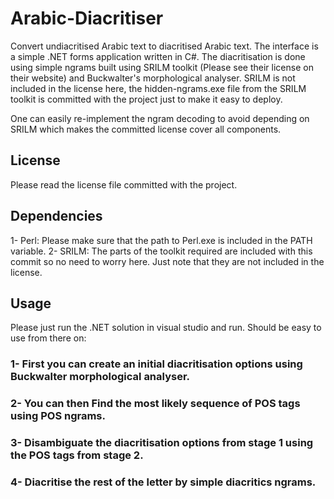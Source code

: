 # Arabic-Diacritiser
Convert undiacritised Arabic text to diacritised Arabic text.
The interface is a simple .NET forms application written in C#. The diacritisation is done using simple ngrams built using SRILM toolkit (Please see their license on their website) and Buckwalter's morphological analyser.
SRILM is not included in the license here, the hidden-ngrams.exe file from the SRILM toolkit is committed with the project just to make it easy to deploy.

One can easily re-implement the ngram decoding to avoid depending on SRILM which makes the committed license cover all components.

## License
Please read the license file committed with the project.

## Dependencies
1- Perl: Please make sure that the path to Perl.exe is included in the PATH variable.
2- SRILM: The parts of the toolkit required are included with this commit so no need to worry here. Just note that they are not included in the license.

## Usage
Please just run the .NET solution in visual studio and run. Should be easy to use from there on:
### 1- First you can create an initial diacritisation options using Buckwalter morphological analyser.
### 2- You can then Find the most likely sequence of POS tags using POS ngrams.
### 3- Disambiguate the diacritisation options from stage 1 using the POS tags from stage 2.
### 4- Diacritise the rest of the letter by simple diacritics ngrams.
